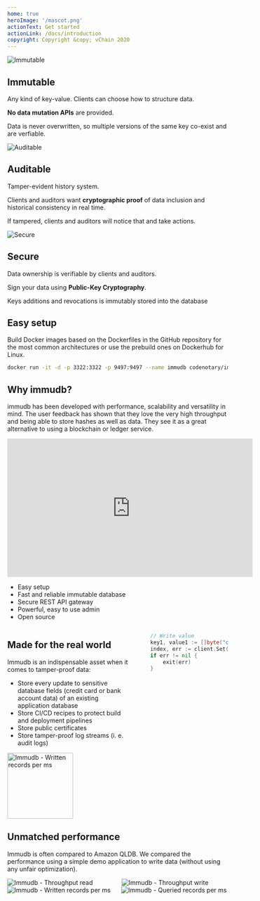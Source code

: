 ```yaml
---
home: true
heroImage: '/mascot.png'
actionText: Get started 
actionLink: /docs/introduction
copyright: Copyright &copy; vChain 2020
---
```


<section class="section" aria-labelledby="main-title">
    <div class="features">
        <div class="feature">
            <img :src="$withBase('/features/immutable2.svg')" alt="Immutable"/>
            <h2>Immutable</h2>
            <p>Any kind of key-value. Clients can choose how to structure data.</p>
            <p><strong>No data mutation APIs</strong> are provided.</p>
            <p>Data is never overwritten, so multiple versions of the same key co-exist and are verfiable.</p>
        </div>
        <div class="feature">
            <img :src="$withBase('/features/auditable3.svg')" alt="Auditable"/>
            <h2>Auditable</h2>
            <p>Tamper-evident history system.</p>
            <p>Clients and auditors want <strong>cryptographic proof</strong>  of data inclusion and historical consistency in real time.</p>
            <p>If tampered, clients and auditors will notice that and take actions.</p>
        </div>
        <div class="feature">
            <img :src="$withBase('/features/secure2.svg')" alt="Secure"/>
            <h2>Secure</h2>
            <p>Data ownership is verifiable by clients and auditors.</p>
            <p>Sign your data using <strong>Public-Key Cryptography</strong>.</p>
            <p>Keys additions and revocations is immutably stored into the database</p>
        </div>
    </div>
</section>

<section id="easy-setup-section" class="section _text-center _padding-top-0">
    <h2>Easy setup</h2>
    <p>
        Build Docker images based on the Dockerfiles in the GitHub repository
        for the most common architectures or use the prebuild ones on Dockerhub for Linux.
    </p>
        
~~~bash
docker run -it -d -p 3322:3322 -p 9497:9497 --name immudb codenotary/immudb:latest
~~~
        
</section>

<div id="video-section" class="section-wrapper -primary">
    <section class="section">
<div class="section-center">
        
## Why immudb?
immudb has been developed with performance, scalability and versatility in mind. The user feedback has shown that they love the very high throughput and being able to store hashes as well as data. They see it as a great alternative to using a blockchain or ledger service.
        
</div>
        <div class="video-features">
            <div class="video">
                <div class="_embed _embed-16by9">
                    <iframe width="560" height="315" frameborder="0"
                            src="https://www.youtube.com/embed/rQ4iZAM14m0?controls=0"
                            allow="accelerometer; autoplay; encrypted-media; gyroscope; picture-in-picture"
                            allowfullscreen></iframe>
                </div>
            </div>
            <ul>
                <li>
                    <font-awesome-icon icon="check-circle" />
                    Easy setup
                </li>
                <li>
                    <font-awesome-icon icon="check-circle" />
                    Fast and reliable immutable database
                </li>
                <li>
                    <font-awesome-icon icon="check-circle" />
                    Secure REST API gateway
                </li>
                <li>
                    <font-awesome-icon icon="check-circle" />
                    Powerful, easy to use admin
                </li>
                <li>
                    <font-awesome-icon icon="check-circle" />
                    Open source
                </li>
            </ul>
        </div>
    </section>
</div>


<div class="section-wrapper">
    <section class="section">
        <div class="columns">
<div class="column">
            
## Made for the real world
Immudb is an indispensable asset when it comes to tamper-proof data:

- Store every update to sensitive database fields (credit card or bank account data) of an existing application database
- Store CI/CD recipes to protect build and deployment pipelines
- Store public certificates
- Store tamper-proof log streams (i. e. audit logs) 

</div>
<div class="column">
<terminal title="immudb">

~~~go
	// Write value
	key1, value1 := []byte("client:Client1"), []byte("Visa 1514284849020756 09/21")
	index, err := client.Set(ctx, key1, value1)
	if err != nil {
		exit(err)
	}
~~~

</terminal>
</div>
        </div>
    </section>
    <section class="section" id="usedby">
        <div class="columns">
            <div class="column">
                <img :src="$withBase('/logos/codenotary.png')" width="150" alt="Immudb - Written records per ms" />
            </div>
        </div> 
    </section>
</div>


<div class="section-wrapper -gray-10" id="performance">
    <section class="section">
            
<div class="section-center">

## Unmatched performance
Immudb is often compared to Amazon QLDB. We compared the performance using a simple demo application to write data (without using any unfair optimization).

</div>

<div class="columns">
    <div class="column">
        <img :src="$withBase('/benchmark/throughput_read.png')" alt="Immudb - Throughput read" />
    </div>
    <div class="column">
        <img :src="$withBase('/benchmark/throughput_write.png')" alt="Immudb - Throughput write" />
    </div>
</div>
<div class="columns">
    <div class="column">
        <img :src="$withBase('/benchmark/exectime.png')" alt="Immudb - Written records per ms" />
    </div>
    <div class="column">
        <img :src="$withBase('/benchmark/query_bm.png')" alt="Immudb - Queried records per ms" />
    </div>
</div>
    </section>
</div>
